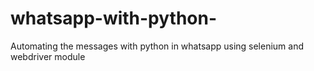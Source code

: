 # whatsapp-with-python-
Automating the messages with python in whatsapp using selenium and webdriver module 
